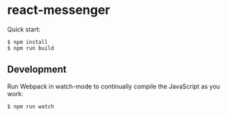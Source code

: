 # react-messenger
Quick start:

```
$ npm install
$ npm run build
````

## Development

Run Webpack in watch-mode to continually compile the JavaScript as you work:

```
$ npm run watch
```
